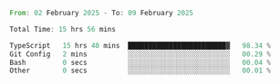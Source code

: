 <!--START_SECTION:waka-->

```rust
From: 02 February 2025 - To: 09 February 2025

Total Time: 15 hrs 56 mins

TypeScript   15 hrs 40 mins  ████████████████████████▓   98.34 %
Git Config   2 mins          ░░░░░░░░░░░░░░░░░░░░░░░░░   00.29 %
Bash         0 secs          ░░░░░░░░░░░░░░░░░░░░░░░░░   00.04 %
Other        0 secs          ░░░░░░░░░░░░░░░░░░░░░░░░░   00.01 %
```

<!--END_SECTION:waka-->
